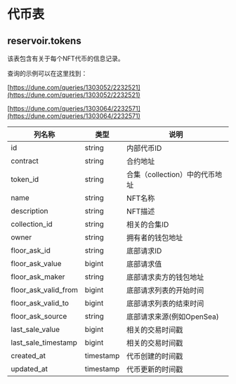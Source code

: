 # 代币表

## **reservoir.tokens**

该表包含有关于每个NFT代币的信息记录。

查询的示例可以在这里找到：

[https://dune.com/queries/1303052/2232521](https://dune.com/queries/1303052/2232521)

[https://dune.com/queries/1303064/2232571](https://dune.com/queries/1303064/2232571)

| **列名称**         | **类型**  | **说明**                    |
|-------------------------|-----------|------------------------------------|
| id                      | string    | 内部代币ID                  |
| contract                | string    | 合约地址                   |
| token\_id               | string    | 合集（collection）中的代币地址  |
| name                    | string    | NFT名称                           |
| description             | string    | NFT描述                    |                                                                                         |
| collection\_id          | string    | 相关的合集ID           |
| owner                   | string    | 拥有者的钱包地址               |
| floor\_ask\_id          | string    | 底部请求ID                       |
| floor\_ask\_value       | bigint    | 底部请求值                   |
| floor\_ask\_maker       | string    | 底部请求卖方的钱包地址     |
| floor\_ask\_valid\_from | bigint    | 底部请求列表的开始时间       |
| floor\_ask\_valid\_to   | bigint    | 底部请求列表的结束时间         |
| floor\_ask\_source      | string    | 底部请求来源(例如OpenSea) |
| last\_sale\_value       | bigint    | 相关的交易时间戳   |   
| last\_sale\_timestamp   | bigint    | 相关的交易时间戳   |   
| created\_at             | timestamp | 代币创建的时间戳    |
| updated\_at             | timestamp | 代币更新的时间戳   |                                                                          |
